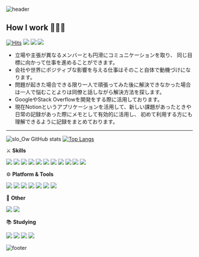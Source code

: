 ![header](https://capsule-render.vercel.app/api?type=Waving&color=0058aa&height=150&section=header&text=&fontSize=90)

## How I work 👨🏻‍💻
[![Hits](https://hits.seeyoufarm.com/api/count/incr/badge.svg?url=https%3A%2F%2Fgithub.com%2Fslo-ow%2F&count_bg=%23000000&title_bg=%23000000&icon=github.svg&icon_color=%23E7E7E7&title=Github&edge_flat=true)](https://hits.seeyoufarm.com)
<img src="https://img.shields.io/badge/Mac OS-000000?style=flat-square&logo=Apple&logoColor=white"/>
<a href="https://slo-ow.notion.site/RESUME-323c66fa723845588c93f8d4176302e5"><img src="https://img.shields.io/badge/RESUME-000000?style=flat-square&logo=notion&logoColor=white"/></a>
<a href="mailto:syntaxflow93@gmail.com"><img src="https://img.shields.io/badge/syntaxflow93@gmail.com-000000?style=flat-square&logo=Gmail&logoColor=white"/></a>


- 立場や主張が異なるメンバーとも円滑にコミュニケーションを取り、
  同じ目標に向かって仕事を進めることができます。
- 会社や世界にポジティブな影響を与える仕事はそのこと自体で動機づけになります。
- 問題が起きた場合できる限り一人で頑張ってみた後に解決できなかった場合は一人で悩むことよりは同僚と話しながら解決方法を探します。
- GoogleやStack Overflowを開発をする際に活用しております。
- 現在Notionというアプリケーションを活用して、新しい課題があったときや日常の記録があった際にメモとして有効的に活用し、
  初めて利用する方にも理解できるように記録をまとめております。

<hr/>

![slo_Ow GitHub stats](https://github-readme-stats.vercel.app/api?username=slo-ow&show_icons=true&theme=tokyonight)
[![Top Langs](https://github-readme-stats.vercel.app/api/top-langs/?username=slo-ow&layout=compact&theme=tokyonight&langs_count=8)](https://github.com/anuraghazra/github-readme-stats)


⚔️  **Skills**

<img src="https://img.shields.io/badge/Java-FF9900?style=flat-square&logo=Java&logoColor=white"/> <img src="https://img.shields.io/badge/JavaScript-F7DF1E?style=flat-square&logo=JavaScript&logoColor=black"/> <img src="https://img.shields.io/badge/Python-3776AB?style=flat-square&logo=Python&logoColor=white"/> <img src="https://img.shields.io/badge/PHP-777BB4?style=flat-square&logo=PHP&logoColor=white"/> <img src="https://img.shields.io/badge/Bootstrap-7952B3?style=flat-square&logo=Bootstrap&logoColor=white"/> <img src="https://img.shields.io/badge/HTML-E34F26?style=flat-square&logo=HTML5&logoColor=white"/> <img src="https://img.shields.io/badge/CSS-1572B6?style=flat-square&logo=CSS3&logoColor=white"/> <img src="https://img.shields.io/badge/MySQL-4479A1?style=flat-square&logo=MySQL&logoColor=white"/> <img src="https://img.shields.io/badge/Oracle-F80000?style=flat-square&logo=Oracle&logoColor=white"/> <img src="https://img.shields.io/badge/MariaDB-1F305F?style=flat-square&logo=MariaDB&logoColor=white"/> <img src="https://img.shields.io/badge/Markdown-000000?style=flat-square&logo=Markdown&logoColor=white"/>


⚙️  **Platform & Tools**

<img src="https://img.shields.io/badge/IntelliJ IDEA-EF2D5E?style=flat-square&logo=IntelliJ IDEA&logoColor=white"/> <img src="https://img.shields.io/badge/VisualStudioCode-007ACC?style=flat-square&logo=Visual Studio Code&logoColor=white"/> <img src="https://img.shields.io/badge/Eclipse-2C2255?style=flat-square&logo=Eclipse IDE&logoColor=white"/> <img src="https://img.shields.io/badge/Gradle-02303A?style=flat-square&logo=Gradle&logoColor=white"/> <img src="https://img.shields.io/badge/Firebase-FFCA28?style=flat-square&logo=Firebase&logoColor=white"/> <img src="https://img.shields.io/badge/Travis CI-3EAAAF?style=flat-square&logo=Travis CI&logoColor=white"/> <img src="https://img.shields.io/badge/Notion-000000?style=flat-square&logo=notion&logoColor=white"/>


📎  **Other**

<img src="https://img.shields.io/badge/Google Sheets-34A853?style=flat-square&logo=Google Sheets&logoColor=white"/> <img src="https://img.shields.io/badge/Google Drive-4285F4?style=flat-square&logo=Google Drive&logoColor=white"/>


📚  **Studying**

<img src="https://img.shields.io/badge/Spring Boot-6DB33F?style=flat-square&logo=Spring Boot&logoColor=white"/> <!--<img src="https://img.shields.io/badge/Spring-6DB33F?style=flat-square&logo=Spring&logoColor=white"/>--> <img src="https://img.shields.io/badge/React-61DAFB?style=flat-square&logo=React&logoColor=black"/> <img src="https://img.shields.io/badge/AWS EC2-FF9900?style=flat-square&logo=Amazon EC2&logoColor=white"/>
<img src="https://img.shields.io/badge/AWS S3-569A31?style=flat-square&logo=Amazon S3&logoColor=white"/> 

![footer](https://capsule-render.vercel.app/api?type=Waving&color=0058aa&height=150&section=footer&text=&fontSize=90)


<!--
[![Solved.ac 프로필](http://mazassumnida.wtf/api/v2/generate_badge?boj=slo_ow)](https://solved.ac/slo_ow)
-->
<!--
<img src="https://img.shields.io/badge/Android-3DDC84?style=flat-square&logo=Android&logoColor=white"/>
-->
